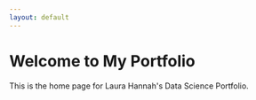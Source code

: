 ```yaml
---
layout: default
---
```


<link rel="stylesheet" href="assets/css/style.css">

# Welcome to My Portfolio

This is the home page for Laura Hannah's Data Science Portfolio.
